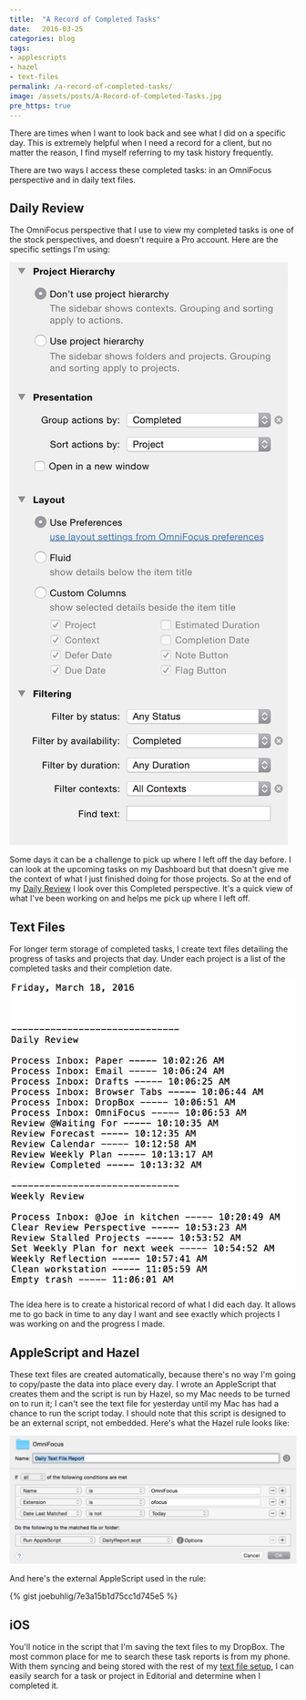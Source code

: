 ```yaml
---
title:  "A Record of Completed Tasks"
date:   2016-03-25
categories: blog
tags:
- applescripts
- hazel
- text-files
permalink: /a-record-of-completed-tasks/
image: /assets/posts/A-Record-of-Completed-Tasks.jpg
pre_https: true
---
```

There are times when I want to look back and see what I did on a specific day. This is extremely helpful when I need a record for a client, but no matter the reason, I find myself referring to my task history frequently.
<!--more-->

There are two ways I access these completed tasks: in an OmniFocus perspective and in daily text files.

## Daily Review

The OmniFocus  perspective that I use to view my completed tasks is one of the stock perspectives, and doesn't require a Pro account. Here are the specific settings I'm using:

<img class="center-image post-image-small" src="/assets/posts_extra/a_record_of_completed_tasks/completed-perspective.jpg" />

Some days it can be a challenge to pick up where I left off the day before. I can look at the upcoming tasks on my Dashboard but that doesn't give me the context of what I  just finished doing for those projects. So at the end of my [Daily Review](http://joebuhlig.com/gaining-perspective-daily-review/) I look over this Completed perspective. It's a quick view of what I've been working on and helps me pick up where I left off. 

## Text Files

For longer term storage of completed tasks, I create text files detailing the progress of  tasks and projects that day. Under each project is a list of the completed tasks and their completion date.

<img class="center-image post-image-small" src="/assets/posts_extra/a_record_of_completed_tasks/task-report.jpg" />

The idea here is to create a historical record of what I did each day. It allows me to go back in time to any day I want and see exactly which projects I was working on and the progress I made.

## AppleScript and Hazel

These text files are created automatically, because there's no way I'm going to copy/paste the data into place every day. I wrote an AppleScript that creates them and the script is run by Hazel, so my Mac needs to be turned on to run it; I can't see the text file for yesterday until my Mac has had a chance to run the script today. I should note that this script is designed to be an external script, not embedded. Here's what the Hazel rule looks like:

<img class="center-image post-image-small" src="/assets/posts_extra/a_record_of_completed_tasks/hazel-rule.jpg" />

And here's the external AppleScript used in the rule:

{% gist joebuhlig/7e3a15b1d75cc1d745e5 %}

## iOS

You'll notice in the script that I'm saving the text files to my DropBox. The most common place for me to search these task reports is from my phone. With them syncing and being stored with the rest of my [text file setup](http://joebuhlig.com/text-file-setup-and-workflow/), I can easily search for a task or project in Editorial and determine when I completed it. 
